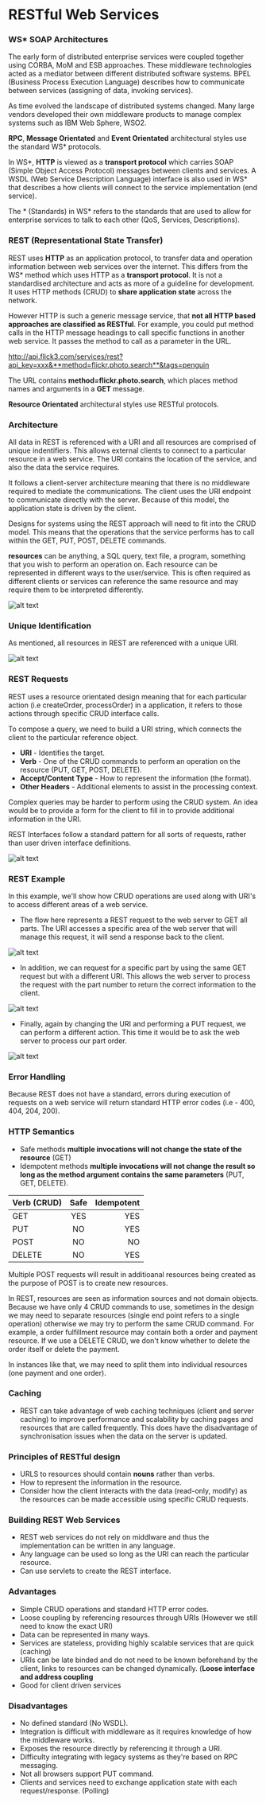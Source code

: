 # RESTful Web Services

### WS* SOAP Architectures

The early form of distributed enterprise services were coupled together using CORBA, MoM and ESB approaches. These middleware technologies acted as a mediator between different distributed software systems. BPEL (Business Process Execution Language) describes how to communicate between services (assigning of data, invoking services).

As time evolved the landscape of distributed systems changed. Many large vendors developed their own middleware products to manage complex systems such as IBM Web Sphere, WSO2.

**RPC**, **Message Orientated** and **Event Orientated** architectural styles use the standard WS* protocols.

In WS*, **HTTP** is viewed as a **transport protocol** which carries SOAP (Simple Object Access Protocol) messages between clients and services. A WSDL (Web Service Description Language) interface is also used in WS* that describes a how clients will connect to the service implementation (end service).

The * (Standards) in WS* refers to the standards that are used to allow for enterprise services to talk to each other (QoS, Services, Descriptions).

### REST (Representational State Transfer)

REST uses **HTTP** as an application protocol, to transfer data and operation information between web services over the internet. This differs from the WS* method which uses HTTP as a **transport protocol**. It is not a standardised architecture and acts as more of a guideline for development. It uses HTTP methods (CRUD) to **share application state** across the network.

However HTTP is such a generic message service, that **not all HTTP based approaches are classified as RESTful**. 
For example, you could put method calls in the HTTP message headings to call specific functions in another web service. It passes the method to call as a parameter in the URL.

http://api.flick3.com/services/rest?api_key=xxx&**method=flickr.photo.search**&tags=penguin

The URL contains **method=flickr.photo.search**, which places method names and arguments in a **GET** message.

**Resource Orientated** architectural styles use RESTful protocols.

### Architecture

All data in REST is referenced with a URI and all resources are comprised of unique indentifiers. This allows external clients to connect to a particular resource in a web service. The URI contains the location of the service, and also the data the service requires.

It follows a client-server architecture meaning that there is no middleware required to mediate the communications. The client uses the URI endpoint to communicate directly with the server. Because of this model, the application state is driven by the client. 

Designs for systems using the REST approach will need to fit into the CRUD model. This means that the operations that the service performs has to call within the GET, PUT, POST, DELETE commands.

**resources** can be anything, a SQL query, text file, a program, something that you wish to perform an operation on. Each resource can be represented in different ways to the user/service. This is often required as different clients or services can reference the same resource and may require them to be interpreted differently.

![alt text][resources]

[resources]: https://github.com/szeyick/webApplicationArchitectures/blob/master/RESTfulWebServices/resources/RESTfulResources.png "RESTful References"

### Unique Identification

As mentioned, all resources in REST are referenced with a unique URI. 

![alt text][logo]

[logo]: https://github.com/szeyick/webApplicationArchitectures/blob/master/RESTfulWebServices/resources/RESTUri.png "Unique URI References"

### REST Requests

REST uses a resource orientated design meaning that for each particular action (i.e createOrder, processOrder) in a application, it refers to those actions through specific CRUD interface calls.

To compose a query, we need to build a URI string, which connects the client to the particular reference object.

- **URI** - Identifies the target.
- **Verb** - One of the CRUD commands to perform an operation on the resource (PUT, GET, POST, DELETE).
- **Accept/Content Type** - How to represent the information (the format).
- **Other Headers** - Additional elements to assist in the processing context.

Complex queries may be harder to perform using the CRUD system. An idea would be to provide a form for the client to fill in to provide additional information in the URI.

REST Interfaces follow a standard pattern for all sorts of requests, rather than user driven interface definitions.

![alt text][interface]

[interface]: https://github.com/szeyick/webApplicationArchitectures/blob/master/RESTfulWebServices/resources/RESTInterface.png "REST provides uniform interfaces"

### REST Example

In this example, we'll show how CRUD operations are used along with URI's to access different areas of a web service.

- The flow here represents a REST request to the web server to GET all parts. The URI accesses a specific area of the web server that will manage this request, it will send a response back to the client.

![alt text][RESTRequest]

[RESTRequest]: https://github.com/szeyick/webApplicationArchitectures/blob/master/RESTfulWebServices/resources/RESTRequest.png "REST request to retrieve"

- In addition, we can request for a specific part by using the same GET request but with a different URI. This allows the web server to process the request with the part number to return the correct information to the client.

![alt text][RESTSpecificRequest]

[RESTSpecificRequest]: https://github.com/szeyick/webApplicationArchitectures/blob/master/RESTfulWebServices/resources/RESTSpecificRequest.png "REST request to retrieve specific part"

- Finally, again by changing the URI and performing a PUT request, we can perform a different action. This time it would be to ask the web server to process our part order.

![alt text][RESTProcessRequest]

[RESTProcessRequest]: https://github.com/szeyick/webApplicationArchitectures/blob/master/RESTfulWebServices/resources/RESTRequestOrder.png "REST request to process order"

### Error Handling

Because REST does not have a standard, errors during execution of requests on a web service will return standard HTTP error codes (i.e - 400, 404, 204, 200).

### HTTP Semantics

- Safe methods **multiple invocations will not change the state of the resource** (GET)
- Idempotent methods **multiple invocations will not change the result so long as the method argument contains the same parameters** (PUT, GET, DELETE).

| Verb (CRUD)   | Safe          | Idempotent  |
| ------------- |:-------------:| -----------:|
| GET           | YES           | YES         |
| PUT           | NO            | YES         |
| POST          | NO            | NO          | 
| DELETE        | NO            | YES         | 

Multiple POST requests will result in additioanal resources being created as the purpose of POST is to create new resources.

In REST, resources are seen as information sources and not domain objects. Because we have only 4 CRUD commands to use, sometimes in the design we may need to separate resources (single end point refers to a single operation) otherwise we may try to perform the same CRUD command. For example, a order fulfillment resource may contain both a order and payment resource. If we use a DELETE CRUD, we don't know whether to delete the order itself or delete the payment.

In instances like that, we may need to split them into individual resources (one payment and one order).

### Caching

- REST can take advantage of web caching techniques (client and server caching) to improve performance and scalability by caching pages and resources that are called frequently. This does have the disadvantage of synchronisation issues when the data on the server is updated.

### Principles of RESTful design

- URLS to resources should contain **nouns** rather than verbs.
- How to represent the information in the resource.
- Consider how the client interacts with the data (read-only, modify) as the resources can be made accessible using specific CRUD requests.

### Building REST Web Services

- REST web services do not rely on middlware and thus the implementation can be written in any language.
- Any language can be used so long as the URI can reach the particular resource.
- Can use servlets to create the REST interface.

### Advantages

- Simple CRUD operations and standard HTTP error codes.
- Loose coupling by referencing resources through URIs (However we still need to know the exact URI)
- Data can be represented in many ways.
- Services are stateless, providing highly scalable services that are quick (caching)
- URIs can be late binded and do not need to be known beforehand by the client, links to resources can be changed dynamically. (**Loose interface and address coupling**
- Good for client driven services

### Disadvantages

- No defined standard (No WSDL).
- Integration is difficult with middleware as it requires knowledge of how the middleware works.
- Exposes the resource directly by referencing it through a URI.
- Difficulty integrating with legacy systems as they're based on RPC messaging.
- Not all browsers support PUT command.
- Clients and services need to exchange application state with each request/response. (Polling)
